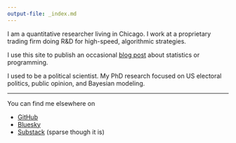 ```yaml
---
output-file: _index.md
---
```



I am a quantitative researcher living in Chicago.
I work at a proprietary trading firm doing R&D for high-speed, algorithmic strategies.

I use this site to publish an occasional [blog post](blog) about statistics or programming.

I used to be a political scientist.
My PhD research focused on US electoral politics, public opinion, and Bayesian modeling.

------------------------------------------------------------------------

You can find me elsewhere on

-   [GitHub](https://www.github.com/mikedecr)
-   [Bluesky](https://bsky.app/profile/mikedecr.bsky.social)
-   [Substack](https://substack.com/@mikedecr) (sparse though it is)
